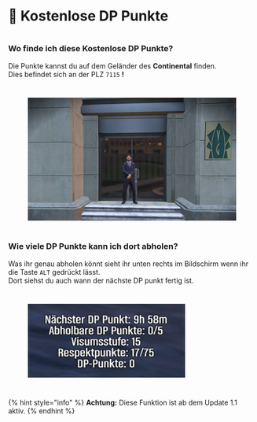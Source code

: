 # 🎫 Kostenlose DP Punkte

#

### Wo finde ich diese Kostenlose DP Punkte? 

Die Punkte kannst du auf dem Geländer des **Continental** finden. \
Dies befindet sich an der PLZ ``7115`` **!**

#

<figure><img src="../.gitbook/assets/dppunkte/image.png" alt="" height="250" width="520"><figcaption></figcaption></figure>

#

### Wie viele DP Punkte kann ich dort abholen?

Was ihr genau abholen könnt sieht ihr unten rechts im Bildschirm wenn ihr die Taste ``ALT`` gedrückt lässt. \
Dort siehst du auch wann der nächste DP punkt fertig ist.

#

<figure><img src="../.gitbook/assets/dppunkte/visum dp.png" alt="" height="150" width="320"><figcaption></figcaption></figure>

#

{% hint style="info" %}
**Achtung:** Diese Funktion ist ab dem Update 1.1 aktiv.
{% endhint %}
